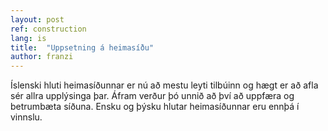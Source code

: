 ```yaml
---
layout: post
ref: construction
lang: is
title:  "Uppsetning á heimasíðu"
author: franzi
---
```

Íslenski hluti heimasíðunnar er nú að mestu leyti tilbúinn og hægt er að afla sér allra upplýsinga þar. 
Áfram verður þó unnið að því að uppfæra og betrumbæta síðuna.
Ensku og þýsku hlutar heimasíðunnar eru ennþá í vinnslu.
